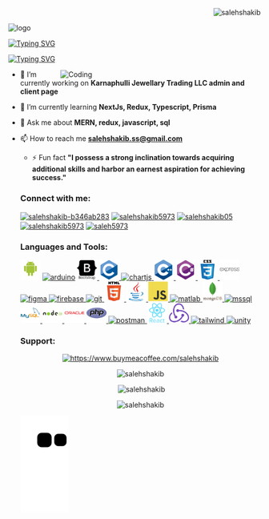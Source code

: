 <p align="right">
  <img src="https://komarev.com/ghpvc/?username=salehshakib&label=Profile%20views&color=0e75b6&style=flat"
    alt="salehshakib" />
</p>

<p align="center">

<img src="https://user-images.githubusercontent.com/74038190/212284136-03988914-d899-44b4-b1d9-4eeccf656e44.gif"
    alt="logo">

</p>

<!-- <h1 align="center">Hi 👋, I'm Saleh Shakib</h1>
<h3 align="center">An Enthusiastic React Frontend Developer from Bangladesh</h3> -->

<p align ='center'>

<a href="https://git.io/typing-svg"><img src="https://readme-typing-svg.demolab.com?font=Fira+Code&weight=600&size=30&pause=1000&center=true&vCenter=true&random=false&width=435&lines=Hi+There!+%F0%9F%91%8B;I'm+Saleh+Shakib+%F0%9F%91%A8%E2%80%8D%F0%9F%92%BB;An+Enthusiastic+React+Frontend+Developer+from+Bangladesh" alt="Typing SVG" /></a>

</p>

<a href="https://git.io/typing-svg" align='center'><img
    src="https://readme-typing-svg.demolab.com?font=Fira+Code&weight=600&size=30&pause=1000&center=true&vCenter=true&random=false&width=435&lines=Hi+There!+%F0%9F%91%8B;I'm+Saleh+Shakib+%F0%9F%91%A8%E2%80%8D%F0%9F%92%BB;An+Enthusiastic+React+Frontend+Developer+from+Bangladesh"
    alt="Typing SVG" /></a>

<img align="right" alt="Coding" width="400"
  src="https://camo.githubusercontent.com/cae12fddd9d6982901d82580bdf321d81fb299141098ca1c2d4891870827bf17/68747470733a2f2f6d69726f2e6d656469756d2e636f6d2f6d61782f313336302f302a37513379765349765f7430696f4a2d5a2e676966">

- 🔭 I’m currently working on **Karnaphulli Jewellary Trading LLC admin and client page**

- 🌱 I’m currently learning **NextJs, Redux, Typescript, Prisma**

- 💬 Ask me about **MERN, redux, javascript, sql**

- 📫 How to reach me **<salehshakib.ss@gmail.com>**

  - ⚡ Fun fact **"I possess a strong inclination towards acquiring additional skills and harbor an earnest aspiration
    for achieving success."**

  <h3 align="left">Connect with me:</h3>
  <p align="left">
    <a href="https://linkedin.com/in/salehshakib-b346ab283" target="blank"><img align="center"
        src="https://raw.githubusercontent.com/rahuldkjain/github-profile-readme-generator/master/src/images/icons/Social/linked-in-alt.svg"
        alt="salehshakib-b346ab283" height="30" width="40" /></a>
    <a href="https://fb.com/salehshakib5973" target="blank"><img align="center"
        src="https://raw.githubusercontent.com/rahuldkjain/github-profile-readme-generator/master/src/images/icons/Social/facebook.svg"
        alt="salehshakib5973" height="30" width="40" /></a>
    <a href="https://instagram.com/salehshakib05" target="blank"><img align="center"
        src="https://raw.githubusercontent.com/rahuldkjain/github-profile-readme-generator/master/src/images/icons/Social/instagram.svg"
        alt="salehshakib05" height="30" width="40" /></a>
    <a href="https://auth.geeksforgeeks.org/user/salehshakib5973" target="blank"><img align="center"
        src="https://raw.githubusercontent.com/rahuldkjain/github-profile-readme-generator/master/src/images/icons/Social/geeks-for-geeks.svg"
        alt="salehshakib5973" height="30" width="40" /></a>
    <a href="https://discord.gg/saleh5973" target="blank"><img align="center"
        src="https://raw.githubusercontent.com/rahuldkjain/github-profile-readme-generator/master/src/images/icons/Social/discord.svg"
        alt="saleh5973" height="30" width="40" /></a>
  </p>

  <h3 align="left">Languages and Tools:</h3>
  <p align="left">
    <a href="https://developer.android.com" target="_blank"><img
        src="https://raw.githubusercontent.com/devicons/devicon/master/icons/android/android-original-wordmark.svg"
        alt="android" width="40" height="40" /></a>
    <a href="https://www.arduino.cc/" target="_blank"><img src="https://cdn.worldvectorlogo.com/logos/arduino-1.svg"
        alt="arduino" width="40" height="40" /></a>

    <a href="https://getbootstrap.com" target="_blank" rel="noreferrer">
      <img src="https://raw.githubusercontent.com/devicons/devicon/master/icons/bootstrap/bootstrap-plain-wordmark.svg"
        alt="bootstrap" width="40" height="40" />
    </a>
    <a href="https://www.cprogramming.com/" target="_blank" rel="noreferrer">
      <img src="https://raw.githubusercontent.com/devicons/devicon/master/icons/c/c-original.svg" alt="c" width="40"
        height="40" />
    </a>
    <a href="https://www.chartjs.org" target="_blank" rel="noreferrer">
      <img src="https://www.chartjs.org/media/logo-title.svg" alt="chartjs" width="40" height="40" />
    </a>
    <a href="https://www.w3schools.com/cpp/" target="_blank" rel="noreferrer">
      <img src="https://raw.githubusercontent.com/devicons/devicon/master/icons/cplusplus/cplusplus-original.svg"
        alt="cplusplus" width="40" height="40" />
    </a>
    <a href="https://www.w3schools.com/cs/" target="_blank" rel="noreferrer">
      <img src="https://raw.githubusercontent.com/devicons/devicon/master/icons/csharp/csharp-original.svg" alt="csharp"
        width="40" height="40" />
    </a>
    <a href="https://www.w3schools.com/css/" target="_blank" rel="noreferrer">
      <img src="https://raw.githubusercontent.com/devicons/devicon/master/icons/css3/css3-original-wordmark.svg"
        alt="css3" width="40" height="40" />
    </a>
    <a href="https://expressjs.com" target="_blank" rel="noreferrer">
      <img src="https://raw.githubusercontent.com/devicons/devicon/master/icons/express/express-original-wordmark.svg"
        alt="express" width="40" height="40" />
    </a>
    <a href="https://www.figma.com/" target="_blank" rel="noreferrer">
      <img src="https://www.vectorlogo.zone/logos/figma/figma-icon.svg" alt="figma" width="40" height="40" />
    </a>
    <a href="https://firebase.google.com/" target="_blank" rel="noreferrer">
      <img src="https://www.vectorlogo.zone/logos/firebase/firebase-icon.svg" alt="firebase" width="40" height="40" />
    </a>
    <a href="https://git-scm.com/" target="_blank" rel="noreferrer">
      <img src="https://www.vectorlogo.zone/logos/git-scm/git-scm-icon.svg" alt="git" width="40" height="40" />
    </a>
    <a href="https://www.w3.org/html/" target="_blank" rel="noreferrer">
      <img src="https://raw.githubusercontent.com/devicons/devicon/master/icons/html5/html5-original-wordmark.svg"
        alt="html5" width="40" height="40" />
    </a>
    <a href="https://www.java.com" target="_blank" rel="noreferrer">
      <img src="https://raw.githubusercontent.com/devicons/devicon/master/icons/java/java-original.svg" alt="java"
        width="40" height="40" />
    </a>
    <a href="https://developer.mozilla.org/en-US/docs/Web/JavaScript" target="_blank" rel="noreferrer">
      <img src="https://raw.githubusercontent.com/devicons/devicon/master/icons/javascript/javascript-original.svg"
        alt="javascript" width="40" height="40" />
    </a>
    <a href="https://www.mathworks.com/" target="_blank" rel="noreferrer">
      <img src="https://upload.wikimedia.org/wikipedia/commons/2/21/Matlab_Logo.png" alt="matlab" width="40"
        height="40" />
    </a>
    <a href="https://www.mongodb.com/" target="_blank" rel="noreferrer">
      <img src="https://raw.githubusercontent.com/devicons/devicon/master/icons/mongodb/mongodb-original-wordmark.svg"
        alt="mongodb" width="40" height="40" />
    </a>
    <a href="https://www.microsoft.com/en-us/sql-server" target="_blank" rel="noreferrer">
      <img src="https://www.svgrepo.com/show/303229/microsoft-sql-server-logo.svg" alt="mssql" width="40" height="40" />
    </a>
    <a href="https://www.mysql.com/" target="_blank" rel="noreferrer">
      <img src="https://raw.githubusercontent.com/devicons/devicon/master/icons/mysql/mysql-original-wordmark.svg"
        alt="mysql" width="40" height="40" />
    </a>
    <a href="https://nodejs.org" target="_blank" rel="noreferrer">
      <img src="https://raw.githubusercontent.com/devicons/devicon/master/icons/nodejs/nodejs-original-wordmark.svg"
        alt="nodejs" width="40" height="40" />
    </a>
    <a href="https://www.oracle.com/" target="_blank" rel="noreferrer">
      <img src="https://raw.githubusercontent.com/devicons/devicon/master/icons/oracle/oracle-original.svg" alt="oracle"
        width="40" height="40" />
    </a>
    <a href="https://www.php.net" target="_blank" rel="noreferrer">
      <img src="https://raw.githubusercontent.com/devicons/devicon/master/icons/php/php-original.svg" alt="php"
        width="40" height="40" />
    </a>
    <a href="https://postman.com" target="_blank" rel="noreferrer">
      <img src="https://www.vectorlogo.zone/logos/getpostman/getpostman-icon.svg" alt="postman" width="40"
        height="40" />
    </a>
    <a href="https://reactjs.org/" target="_blank" rel="noreferrer">
      <img src="https://raw.githubusercontent.com/devicons/devicon/master/icons/react/react-original-wordmark.svg"
        alt="react" width="40" height="40" />
    </a>
    <a href="https://redux.js.org" target="_blank" rel="noreferrer">
      <img src="https://raw.githubusercontent.com/devicons/devicon/master/icons/redux/redux-original.svg" alt="redux"
        width="40" height="40" />
    </a>
    <a href="https://tailwindcss.com/" target="_blank" rel="noreferrer">
      <img src="https://www.vectorlogo.zone/logos/tailwindcss/tailwindcss-icon.svg" alt="tailwind" width="40"
        height="40" />
    </a>
    <a href="https://unity.com/" target="_blank" rel="noreferrer">
      <img src="https://www.vectorlogo.zone/logos/unity3d/unity3d-icon.svg" alt="unity" width="40" height="40" />
    </a>
  </p>

  <h3 align="left">Support:</h3>
  <p align="center">
    <a href="https://www.buymeacoffee.com/salehshakib">
      <img src="https://cdn.buymeacoffee.com/buttons/v2/default-yellow.png" height="50"
        alt="https://www.buymeacoffee.com/salehshakib" />
    </a>
  </p>

  <p align="center"><img
      src="https://github-readme-stats.vercel.app/api/top-langs?username=salehshakib&show_icons=true&locale=en&layout=compact"
      alt="salehshakib" /></p>

  <p align="center">&nbsp;<img
      src="https://github-readme-stats.vercel.app/api?username=salehshakib&show_icons=true&locale=en"
      alt="salehshakib" /></p>

  <p align="center"><img
      src="https://github-readme-streak-stats.herokuapp.com/?user=salehshakib&show_icons=true&locale=en"
      alt="salehshakib" /></p>

  ![snake gif](https://github.com/salehshakib/salehshakib/blob/output/github-contribution-grid-snake.svg)
